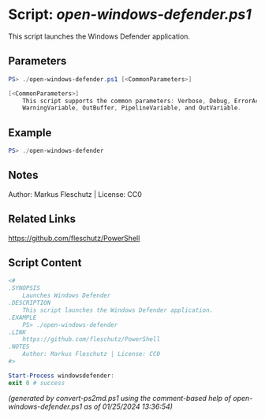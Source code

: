 Script: *open-windows-defender.ps1*
========================

This script launches the Windows Defender application.

Parameters
----------
```powershell
PS> ./open-windows-defender.ps1 [<CommonParameters>]

[<CommonParameters>]
    This script supports the common parameters: Verbose, Debug, ErrorAction, ErrorVariable, WarningAction, 
    WarningVariable, OutBuffer, PipelineVariable, and OutVariable.
```

Example
-------
```powershell
PS> ./open-windows-defender

```

Notes
-----
Author: Markus Fleschutz | License: CC0

Related Links
-------------
https://github.com/fleschutz/PowerShell

Script Content
--------------
```powershell
<#
.SYNOPSIS
	Launches Windows Defender
.DESCRIPTION
	This script launches the Windows Defender application.
.EXAMPLE
	PS> ./open-windows-defender
.LINK
	https://github.com/fleschutz/PowerShell
.NOTES
	Author: Markus Fleschutz | License: CC0
#>

Start-Process windowsdefender:
exit 0 # success
```

*(generated by convert-ps2md.ps1 using the comment-based help of open-windows-defender.ps1 as of 01/25/2024 13:36:54)*

